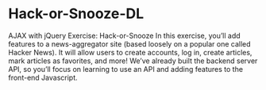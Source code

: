 # Hack-or-Snooze-DL
AJAX with jQuery Exercise: Hack-or-Snooze
In this exercise, you’ll add features to a news-aggregator site (based loosely on a popular one called Hacker News). It will allow users to create accounts, log in, create articles, mark articles as favorites, and more!
We’ve already built the backend server API, so you’ll focus on learning to use an API and adding features to the front-end Javascript.
